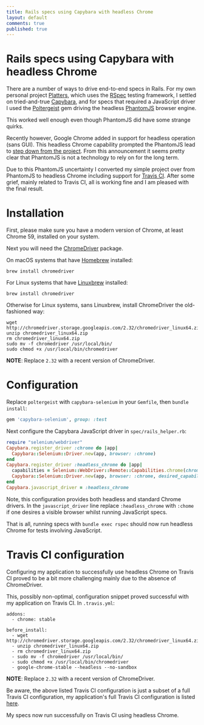 ```yaml
---
title: Rails specs using Capybara with headless Chrome
layout: default
comments: true
published: true
---
```


Rails specs using Capybara with headless Chrome
===============================================

There are a number of ways to drive end-to-end specs in Rails. For my own
personal project [Platters](https://github.com/bluz71/platters), which uses the
[RSpec](http://rspec.info/) testing framework, I settled on tried-and-true
[Capybara](https://teamcapybara.github.io/capybara/), and for specs that
required a JavaScript driver I used the
[Poltergeist](https://github.com/teampoltergeist/poltergeist) gem driving the
headless [PhantomJS](http://phantomjs.org/) browser engine.

This worked well enough even though PhantomJS did have some strange quirks.

Recently however, Google Chrome added in support for headless operation (sans
GUI). This headless Chrome capability prompted the PhantomJS lead to
[step down from the project](https://groups.google.com/forum/#!msg/phantomjs/9aI5d-LDuNE/5Z3SMZrqAQAJ).
From this announcement it seems pretty clear that PhantomJS is not a
technology to rely on for the long term.

Due to this PhantomJS uncertainty I converted my simple project over from
PhantomJS to headless Chrome including support for
[Travis CI](https://travis-ci.org/). After some grief, mainly related to
Travis CI, all is working fine and I am pleased with the final result.

Installation
============

First, please make sure you have a modern version of Chrome, at least Chrome
59, installed on your system.

Next you will need the
[ChromeDriver](https://sites.google.com/a/chromium.org/chromedriver/) package.

On macOS systems that have [Homebrew](https://brew.sh) installed:

```
brew install chromedriver
```

For Linux systems that have [Linuxbrew](http://linuxbrew.sh) installed:

```
brew install chromedriver
```

Otherwise for Linux systems, sans Linuxbrew, install ChromeDriver the
old-fashioned way:

```
wget http://chromedriver.storage.googleapis.com/2.32/chromedriver_linux64.zip
unzip chromedriver_linux64.zip
rm chromedriver_linux64.zip
sudo mv -f chromedriver /usr/local/bin/
sudo chmod +x /usr/local/bin/chromedriver
```

**NOTE**: Replace `2.32` with a recent version of ChromeDriver.

Configuration
=============

Replace `poltergeist` with `capybara-selenium` in your `Gemfile`, then `bundle
install`:

```ruby
gem 'capybara-selenium', group: :test
```

Next configure the Capybara JavaScript driver in `spec/rails_helper.rb`:

```ruby
require "selenium/webdriver"
Capybara.register_driver :chrome do |app|
  Capybara::Selenium::Driver.new(app, browser: :chrome)
end
Capybara.register_driver :headless_chrome do |app|
  capabilities = Selenium::WebDriver::Remote::Capabilities.chrome(chromeOptions: {args: %w(headless)})
  Capybara::Selenium::Driver.new(app, browser: :chrome, desired_capabilities: capabilities)
end
Capybara.javascript_driver = :headless_chrome
```

Note, this configuration provides both headless and standard Chrome drivers. In
the `javascript_driver` line replace `:headless_chrome` with `:chome` if one
desires a visible browser whilst running JavaScript specs.

That is all, running specs with `bundle exec rspec` should now run headless
Chrome for tests involving JavaScript.

Travis CI configuration
=======================

Configuring my application to successfully use headless Chrome on Travis CI
proved to be a bit more challenging mainly due to the absence of ChromeDriver.

This, possibly non-optimal, configuration snippet proved successful with my
application on Travis CI. In `.travis.yml`:

```
addons:
  - chrome: stable

before_install:
  - wget http://chromedriver.storage.googleapis.com/2.32/chromedriver_linux64.zip
  - unzip chromedriver_linux64.zip
  - rm chromedriver_linux64.zip
  - sudo mv -f chromedriver /usr/local/bin/
  - sudo chmod +x /usr/local/bin/chromedriver
  - google-chrome-stable --headless --no-sandbox
```

**NOTE**: Replace `2.32` with a recent version of ChromeDriver.

Be aware, the above listed Travis CI configuration is just a subset of a full
Travis CI configuration, my application's full Travis CI configuration is listed
[here](https://github.com/bluz71/platters/blob/master/.travis.yml).

My specs now run successfully on Travis CI using headless Chrome.

